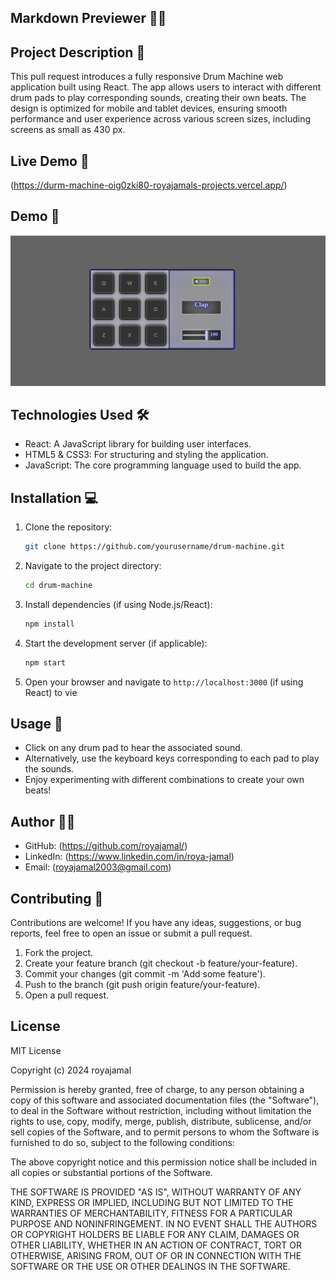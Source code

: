 ## Markdown Previewer 📝✨ 

## Project Description 🧠
This pull request introduces a fully responsive Drum Machine web application built using React. The app allows users to interact with different drum pads to play corresponding sounds, creating their own beats. The design is optimized for mobile and tablet devices, ensuring smooth performance and user experience across various screen sizes, including screens as small as 430 px.

## Live Demo 🎥
(https://durm-machine-oig0zki80-royajamals-projects.vercel.app/)

## Demo 📸 
![screenshot](public/Screenshot%201.png)

## Technologies Used 🛠️
- React: A JavaScript library for building user interfaces.
- HTML5 & CSS3: For structuring and styling the application.
- JavaScript: The core programming language used to build the app.

## Installation 💻
1. Clone the repository:

    ```bash
    git clone https://github.com/yourusername/drum-machine.git
    ```

2. Navigate to the project directory:

    ```bash
    cd drum-machine
    ```

3. Install dependencies (if using Node.js/React):

    ```bash
    npm install
    ```

4. Start the development server (if applicable):

    ```bash
    npm start
    ```

5. Open your browser and navigate to `http://localhost:3000` (if using React) to vie



## Usage 🎯
- Click on any drum pad to hear the associated sound.
- Alternatively, use the keyboard keys corresponding to each pad to play the sounds.
- Enjoy experimenting with different combinations to create your own beats!

## Author 👩‍💻
- GitHub: (https://github.com/royajamal/)
- LinkedIn: (https://www.linkedin.com/in/roya-jamal)
- Email: (royajamal2003@gmail.com)


## Contributing 🤝
Contributions are welcome! If you have any ideas, suggestions, or bug reports, feel free to open an issue or submit a pull request.

1. Fork the project.
2. Create your feature branch (git checkout -b feature/your-feature).
3. Commit your changes (git commit -m 'Add some feature').
4. Push to the branch (git push origin feature/your-feature).
5. Open a pull request.

## License
MIT License

Copyright (c) 2024 royajamal

Permission is hereby granted, free of charge, to any person obtaining a copy
of this software and associated documentation files (the "Software"), to deal
in the Software without restriction, including without limitation the rights
to use, copy, modify, merge, publish, distribute, sublicense, and/or sell
copies of the Software, and to permit persons to whom the Software is
furnished to do so, subject to the following conditions:

The above copyright notice and this permission notice shall be included in all
copies or substantial portions of the Software.

THE SOFTWARE IS PROVIDED "AS IS", WITHOUT WARRANTY OF ANY KIND, EXPRESS OR
IMPLIED, INCLUDING BUT NOT LIMITED TO THE WARRANTIES OF MERCHANTABILITY,
FITNESS FOR A PARTICULAR PURPOSE AND NONINFRINGEMENT. IN NO EVENT SHALL THE
AUTHORS OR COPYRIGHT HOLDERS BE LIABLE FOR ANY CLAIM, DAMAGES OR OTHER
LIABILITY, WHETHER IN AN ACTION OF CONTRACT, TORT OR OTHERWISE, ARISING FROM,
OUT OF OR IN CONNECTION WITH THE SOFTWARE OR THE USE OR OTHER DEALINGS IN THE
SOFTWARE.